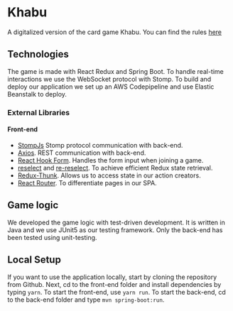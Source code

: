 # Khabu
A digitalized version of the card game Khabu. You can find the rules [here](http://khabu.eu-north-1.elasticbeanstalk.com/rules)

## Technologies
The game is made with React Redux and Spring Boot. To handle real-time interactions we use the WebSocket protocol with Stomp.
To build and deploy our application we set up an AWS Codepipeline and use Elastic Beanstalk to deploy. 

### External Libraries

#### Front-end
- [StompJs](https://github.com/stomp-js/stompjs) Stomp protocol communication with back-end. 
- [Axios](https://github.com/axios/axios). REST communication with back-end.
- [React Hook Form](https://react-hook-form.com/). Handles the form input when joining a game. 
- [reselect](https://github.com/reduxjs/reselect) and [re-reselect](https://github.com/toomuchdesign/re-reselect). To achieve efficient Redux state retrieval.
- [Redux-Thunk](https://github.com/reduxjs/redux-thunk). Allows us to access state in our action creators.
- [React Router](https://reactrouter.com/). To differentiate pages in our SPA. 


## Game logic
We developed the game logic with test-driven development. It is written in Java and we use JUnit5 as our testing framework. Only the back-end has been tested using unit-testing. 

## Local Setup
If you want to use the application locally, start by cloning the repository from Github. Next, cd to the front-end folder and install dependencies by typing `yarn`. To start the front-end, use `yarn run`. To start the back-end, cd to the back-end folder and type `mvn spring-boot:run`.





